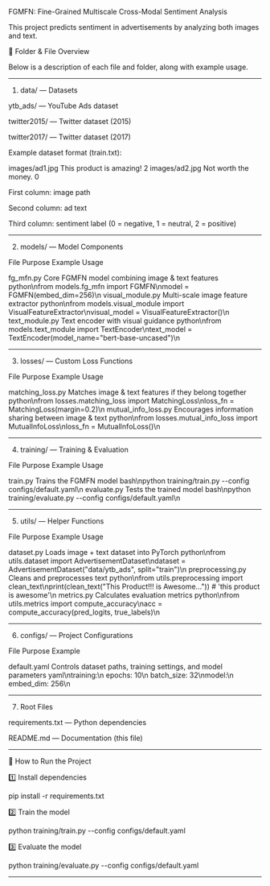 

FGMFN: Fine-Grained Multiscale Cross-Modal Sentiment Analysis

This project predicts sentiment in advertisements by analyzing both images and text.



📂 Folder & File Overview

Below is a description of each file and folder, along with example usage.


---

1. data/ — Datasets

ytb_ads/ — YouTube Ads dataset

twitter2015/ — Twitter dataset (2015)

twitter2017/ — Twitter dataset (2017)


Example dataset format (train.txt):

images/ad1.jpg	This product is amazing!	2
images/ad2.jpg	Not worth the money.	0

First column: image path

Second column: ad text

Third column: sentiment label (0 = negative, 1 = neutral, 2 = positive)



---

2. models/ — Model Components

File	Purpose	Example Usage

fg_mfn.py	Core FGMFN model combining image & text features	python\nfrom models.fg_mfn import FGMFN\nmodel = FGMFN(embed_dim=256)\n
visual_module.py	Multi-scale image feature extractor	python\nfrom models.visual_module import VisualFeatureExtractor\nvisual_model = VisualFeatureExtractor()\n
text_module.py	Text encoder with visual guidance	python\nfrom models.text_module import TextEncoder\ntext_model = TextEncoder(model_name="bert-base-uncased")\n



---

3. losses/ — Custom Loss Functions

File	Purpose	Example Usage

matching_loss.py	Matches image & text features if they belong together	python\nfrom losses.matching_loss import MatchingLoss\nloss_fn = MatchingLoss(margin=0.2)\n
mutual_info_loss.py	Encourages information sharing between image & text	python\nfrom losses.mutual_info_loss import MutualInfoLoss\nloss_fn = MutualInfoLoss()\n



---

4. training/ — Training & Evaluation

File	Purpose	Example Usage

train.py	Trains the FGMFN model	bash\npython training/train.py --config configs/default.yaml\n
evaluate.py	Tests the trained model	bash\npython training/evaluate.py --config configs/default.yaml\n



---

5. utils/ — Helper Functions

File	Purpose	Example Usage

dataset.py	Loads image + text dataset into PyTorch	python\nfrom utils.dataset import AdvertisementDataset\ndataset = AdvertisementDataset(\"data/ytb_ads\", split=\"train\")\n
preprocessing.py	Cleans and preprocesses text	python\nfrom utils.preprocessing import clean_text\nprint(clean_text(\"This Product!!! is Awesome...\"))  # 'this product is awesome'\n
metrics.py	Calculates evaluation metrics	python\nfrom utils.metrics import compute_accuracy\nacc = compute_accuracy(pred_logits, true_labels)\n



---

6. configs/ — Project Configurations

File	Purpose	Example

default.yaml	Controls dataset paths, training settings, and model parameters	yaml\ntraining:\n  epochs: 10\n  batch_size: 32\nmodel:\n  embed_dim: 256\n



---

7. Root Files

requirements.txt — Python dependencies

README.md — Documentation (this file)



---

🚀 How to Run the Project

1️⃣ Install dependencies

pip install -r requirements.txt

2️⃣ Train the model

python training/train.py --config configs/default.yaml

3️⃣ Evaluate the model

python training/evaluate.py --config configs/default.yaml


---

